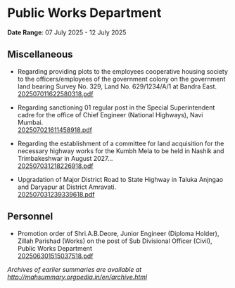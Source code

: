 # Public Works Department

**Date Range**: 07 July 2025 - 12 July 2025


## Miscellaneous
- Regarding providing plots to the employees cooperative housing society to the officers/employees of the government colony on the government land bearing Survey No. 329, Land No. 629/1234/A/1 at Bandra East.\
  [202507011622580318.pdf](https://gr.maharashtra.gov.in/Site/Upload/Government%20Resolutions/English/202507011622580318.pdf)

- Regarding sanctioning 01 regular post in the Special Superintendent cadre for the office of Chief Engineer (National Highways), Navi Mumbai.\
  [202507021611458918.pdf](https://gr.maharashtra.gov.in/Site/Upload/Government%20Resolutions/English/202507021611458918.pdf)

- Regarding the establishment of a committee for land acquisition for the necessary highway works for the Kumbh Mela to be held in Nashik and Trimbakeshwar in August 2027...\
  [202507031218226918.pdf](https://gr.maharashtra.gov.in/Site/Upload/Government%20Resolutions/English/202507031218226918.pdf)

- Upgradation of Major District Road  to State Highway in Taluka  Anjngao and Daryapur at District Amravati.\
  [202507031239339618.pdf](https://gr.maharashtra.gov.in/Site/Upload/Government%20Resolutions/English/202507031239339618.pdf)

## Personnel
- Promotion order of Shri.A.B.Deore, Junior Engineer (Diploma Holder), Zillah Parishad (Works) on the post of Sub Divisional Officer (Civil), Public Works Department\
  [202506301515037518.pdf](https://gr.maharashtra.gov.in/Site/Upload/Government%20Resolutions/English/202506301515037518.pdf)


*Archives of earlier summaries are available at http://mahsummary.orgpedia.in/en/archive.html*